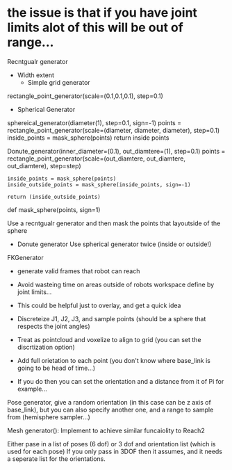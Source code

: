 # the issue is that if you have joint limits alot of this will be out of range...
Recntgualr generator
- Width extent
    - Simple grid generator


rectangle_point_generator(scale=(0.1,0.1,0.1), step=0.1)

- Spherical Generator

sphereical_generator(diameter(1), step=0.1, sign=-1)
    points = rectangle_point_generator(scale=(diameter, diameter, diameter), step=0.1)
    inside_points = mask_sphere(points)
    return inside points

Donute_generator(inner_diameter=(0.1), out_diamtere=(1), step=0.1)
    points = rectangle_point_generator(scale=(out_diamtere, out_diamtere, out_diamtere), step=step)

    inside_points = mask_sphere(points)
    inside_outside_points = mask_sphere(inside_points, sign=-1)

    return (inside_outside_points)


def mask_sphere(points, sign=1)


Use a recntgualr generator and then mask the points that layoutside of the sphere

- Donute generator
Use spherical generator twice (inside or outside!)

FKGenerator
- generate valid frames that robot can reach
- Avoid wasteing time on areas outside of robots workspace define by joint limits...
- This could be helpful just to overlay, and get a quick idea

- Discreteize J1, J2, J3, and sample points (should be a sphere that respects the joint angles)
- Treat as pointcloud and voxelize to align to grid (you can set the discrtization option)
- Add full orietation to each point (you don't know where base_link is going to be head of time...)
- If you do then you can set the orientation and a distance from it of Pi for example...


Pose generator, give a random orientation (in this case can be z axis of base_link), but you can also specify another one, and a range to sample from
(hemisphere sampler...)

Mesh generator():
Implement to achieve similar funcaiolity to Reach2

Either pase in a list of poses (6 dof) or 3 dof and orientation list (which is used for each pose) If you only pass in 3DOF then it assumes, and it needs a seperate list for the orientations.